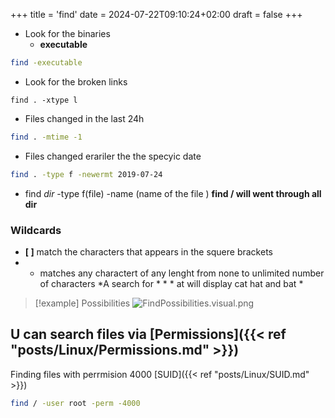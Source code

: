 +++
title = 'find'
date = 2024-07-22T09:10:24+02:00
draft = false
+++
- Look for the binaries 
    - **executable**

 ```bash
find -executable 

```
- Look for the broken links 

```
find . -xtype l
```
- Files changed in the last 24h 
```bash
find . -mtime -1
```
- Files changed erariler the the specyic date 
```bash
find . -type f -newermt 2019-07-24
```



- find *dir* -type f(file) -name (name of the file )
**find / will went through all dir**



### Wildcards
- **[  ]** match the characters that appears in the squere brackets 
-  * matches any charactert of any lenght from none to unlimited number of characters 
	 *A search for *  * *  at will display cat hat and bat *

>[!example] Possibilities
>![FindPossibilities.visual.png](/Notes/FindPossibilities.visual.png)

## U can search files via [Permissions]({{< ref "posts/Linux/Permissions.md" >}})

Finding files with perrmision 4000 [SUID]({{< ref "posts/Linux/SUID.md" >}})

```bash
find / -user root -perm -4000
```




